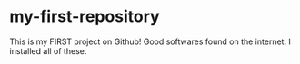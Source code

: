 # my-first-repository
This is my FIRST project on Github!
Good softwares found on the internet.
I installed all of these.
